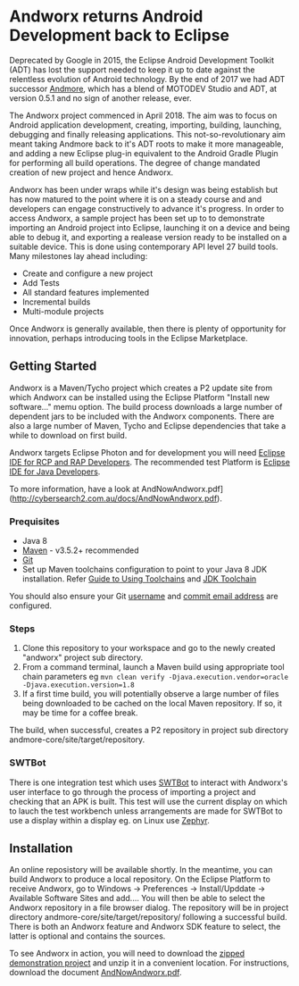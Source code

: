 # Andworx returns Android Development back to Eclipse

Deprecated by Google in 2015, the Eclipse Android Development Toolkit (ADT) has lost the support needed to keep it up to date
against the relentless evolution of Android technology. By the end of 2017 we had ADT successor [Andmore](https://www.eclipse.org/andmore), 
which has a blend of MOTODEV Studio and ADT, at version 0.5.1 and no sign of another release, ever.

The Andworx project commenced in April 2018. The aim was to focus on Android application development, creating, importing, building, launching, 
debugging and finally releasing applications. This not-so-revolutionary aim meant taking Andmore back to it's ADT roots to make it more manageable, 
and adding a new Eclipse plug-in equivalent to the Android Gradle Plugin for performing all build operations. The degree of change mandated creation
of new project and hence Andworx. 

Andworx has been under wraps while it's design was being establish but has now matured to the point where it is on a steady course and and developers
can engage constructively to advance it's progress.  In order to access Andworx, a sample project has been set up to to demonstrate
importing an Android project into Eclipse, launching it on a device and being able to debug it, and exporting a realease version ready to be
installed on a suitable device. This is done using contemporary API level 27 build tools. Many milestones lay ahead including:

* Create and configure a new project
* Add Tests 
* All standard features implemented
* Incremental builds
* Multi-module projects

Once Andworx is generally available, then there is plenty of opportunity for innovation, perhaps introducing tools in the Eclipse Marketplace.

## Getting Started

Andworx is a Maven/Tycho project which creates a P2 update site from which Andworx can be installed using the Eclipse Platform "Install new software..." memu option.
The build process downloads a large number of dependent jars to be included with the Andworx components. There are also a large number of Maven, Tycho and Eclipse
dependencies that take a while to download on first build. 

Andworx targets Eclipse Photon and for development you will need [Eclipse IDE for RCP and RAP Developers](https://www.eclipse.org/downloads/packages/release/photon/r/eclipse-ide-rcp-and-rap-developers).
The recommended test Platform is [Eclipse IDE for Java Developers](https://www.eclipse.org/downloads/packages/release/photon/r/eclipse-ide-java-developers).

To more information, have a look at AndNowAndworx.pdf](http://cybersearch2.com.au/docs/AndNowAndworx.pdf).


### Prequisites

* Java 8 
* [Maven](https://maven.apache.org/download.cgi) - v3.5.2+ recommended
* [Git](https://git-scm.com/downloads)
* Set up Maven toolchains configuration to point to your Java 8 JDK installation. 
Refer [Guide to Using Toolchains](https://maven.apache.org/guides/mini/guide-using-toolchains.html) and [JDK Toolchain](http://maven.apache.org/plugins/maven-toolchains-plugin/toolchains/jdk.html)

You should also ensure your Git [username](https://help.github.com/articles/setting-your-username-in-git/) and 
[commit email address](https://help.github.com/articles/setting-your-commit-email-address-in-git/) are configured.

### Steps

1. Clone this repository to your workspace and go to the newly created "andworx" project sub directory. 
1. From a command terminal, launch a Maven build using appropriate tool chain parameters  eg `mvn clean verify -Djava.execution.vendor=oracle -Djava.execution.version=1.8`
1. If a first time build, you will potentially observe a large number of files being downloaded to be cached on the local Maven repository. If so, it may be time for a coffee break.

The build, when successful, creates a P2 repository in project sub directory andmore-core/site/target/repository.

### SWTBot

There is one integration test which uses [SWTBot](https://www.eclipse.org/swtbot/) to interact with Andworx's user interface to go through the process of importing a project and checking that an APK is built.
This test will use the current display on which to lauch the test workbench unless arrangements are made for SWTBot to use a display within a display eg. on Linux use [Zephyr](http://jeffskinnerbox.me/posts/2014/Apr/29/howto-using-xephyr-to-create-a-new-display-in-a-window/).

## Installation

An online reposistory will be available shortly. In the meantime, you can build Andworx to produce a local repository.
On the Eclipse Platform to receive Andworx, go to Windows -> Preferences -> Install/Upddate -> Available Software Sites and add....  You will then be able to select the Andworx repository in a file browser dialog. 
The repository will be in project directory andmore-core/site/target/repository/ following a successful build. There is both an Andworx feature and Andworx SDK feature to select, the latter is optional and contains the sources.

To see Andworx in action, you will need to download the [zipped demonstration project](http://cybersearch2.com.au/andworx/downloads/Permissions.zip) and unzip it in a convenient location.
For instructions, download the document [AndNowAndworx.pdf](http://cybersearch2.com.au/docs/AndNowAndworx.pdf).
